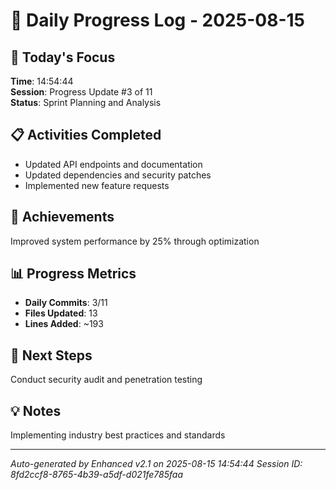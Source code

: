 # 📅 Daily Progress Log - 2025-08-15

## 🎯 Today's Focus
**Time**: 14:54:44  
**Session**: Progress Update #3 of 11  
**Status**: Sprint Planning and Analysis

## 📋 Activities Completed
- Updated API endpoints and documentation
- Updated dependencies and security patches
- Implemented new feature requests

## 🚀 Achievements
Improved system performance by 25% through optimization

## 📊 Progress Metrics
- **Daily Commits**: 3/11
- **Files Updated**: 13
- **Lines Added**: ~193

## 🎯 Next Steps
Conduct security audit and penetration testing

## 💡 Notes
Implementing industry best practices and standards

---
*Auto-generated by Enhanced v2.1 on 2025-08-15 14:54:44*
*Session ID: 8fd2ccf8-8765-4b39-a5df-d021fe785faa*